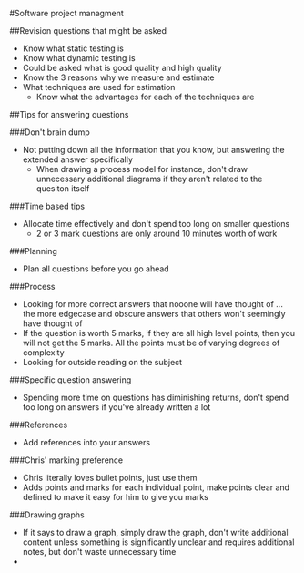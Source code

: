 #Software project managment

##Revision questions that might be asked
* Know what static testing is
* Know what dynamic testing is
* Could be asked what is good quality and high quality
* Know the 3 reasons why we measure and estimate
* What techniques are used for estimation
	* Know what the advantages for each of the techniques are

##Tips for answering questions

###Don't brain dump
* Not putting down all the information that you know, but answering the extended answer specifically
	* When drawing a process model for instance, don't draw unnecessary additional diagrams if they aren't related to the quesiton itself

###Time based tips
* Allocate time effectively and don't spend too long on smaller questions
	* 2 or 3 mark questions are only around 10 minutes worth of work

###Planning

* Plan all questions before you go ahead

###Process
* Looking for more correct answers that nooone will have thought of ... the more edgecase and obscure answers that others won't seemingly have thought of
* If the question is worth 5 marks, if they are all high level points, then you will not get the 5 marks. All the points must be of varying degrees of complexity
* Looking for outside reading on the subject

###Specific question answering
* Spending more time on questions has diminishing returns, don't spend too long on answers if you've already written a lot

###References
* Add references into your answers

###Chris' marking preference
* Chris literally loves bullet points, just use them
* Adds points and marks for each individual point, make points clear and defined to make it easy for him to give you marks

###Drawing graphs
* If it says to draw a graph, simply draw the graph, don't write additional content unless something is significantly unclear and requires additional notes, but don't waste unnecessary time
* 